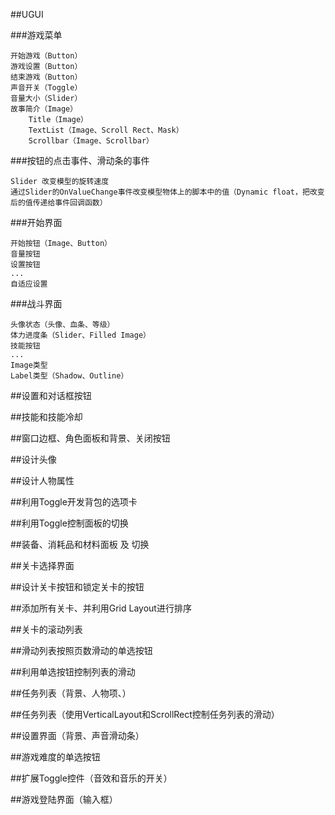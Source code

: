 ##UGUI


###游戏菜单

    开始游戏（Button）
    游戏设置（Button）
    结束游戏（Button）
    声音开关（Toggle）
    音量大小（Slider）
    故事简介（Image）
        Title（Image）
        TextList（Image、Scroll Rect、Mask）
        Scrollbar（Image、Scrollbar）

###按钮的点击事件、滑动条的事件

    Slider 改变模型的旋转速度
    通过Slider的OnValueChange事件改变模型物体上的脚本中的值（Dynamic float，把改变后的值传递给事件回调函数）

###开始界面

    开始按钮（Image、Button）
    音量按钮
    设置按钮
    ...
    自适应设置

###战斗界面

    头像状态（头像、血条、等级）
    体力进度条（Slider、Filled Image）
    技能按钮
    ...
    Image类型
    Label类型（Shadow、Outline）

##设置和对话框按钮

##技能和技能冷却

##窗口边框、角色面板和背景、关闭按钮

##设计头像

##设计人物属性

##利用Toggle开发背包的选项卡

##利用Toggle控制面板的切换

##装备、消耗品和材料面板 及 切换

##关卡选择界面

##设计关卡按钮和锁定关卡的按钮

##添加所有关卡、并利用Grid Layout进行排序

##关卡的滚动列表

##滑动列表按照页数滑动的单选按钮

##利用单选按钮控制列表的滑动

##任务列表（背景、人物项、）

##任务列表（使用VerticalLayout和ScrollRect控制任务列表的滑动）

##设置界面（背景、声音滑动条）

##游戏难度的单选按钮

##扩展Toggle控件（音效和音乐的开关）

##游戏登陆界面（输入框）





